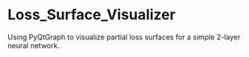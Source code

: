 # Loss_Surface_Visualizer

Using PyQtGraph to visualize partial loss surfaces for a simple 2-layer neural network.
